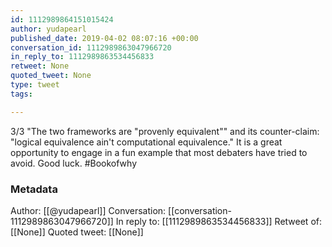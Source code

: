 ```yaml
---
id: 1112989864151015424
author: yudapearl
published_date: 2019-04-02 08:07:16 +00:00
conversation_id: 1112989863047966720
in_reply_to: 1112989863534456833
retweet: None
quoted_tweet: None
type: tweet
tags:

---
```


3/3
"The two frameworks are "provenly equivalent"" and its counter-claim: "logical equivalence ain't computational equivalence." It is a great opportunity to engage in a fun example that most debaters have tried to avoid. Good luck.
#Bookofwhy

### Metadata

Author: [[@yudapearl]]
Conversation: [[conversation-1112989863047966720]]
In reply to: [[1112989863534456833]]
Retweet of: [[None]]
Quoted tweet: [[None]]
